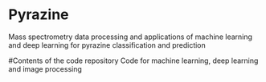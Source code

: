 # Pyrazine
Mass spectrometry data processing and applications of machine learning and deep learning for pyrazine classification and prediction

#Contents of the code repository
Code for machine learning, deep learning and image processing
